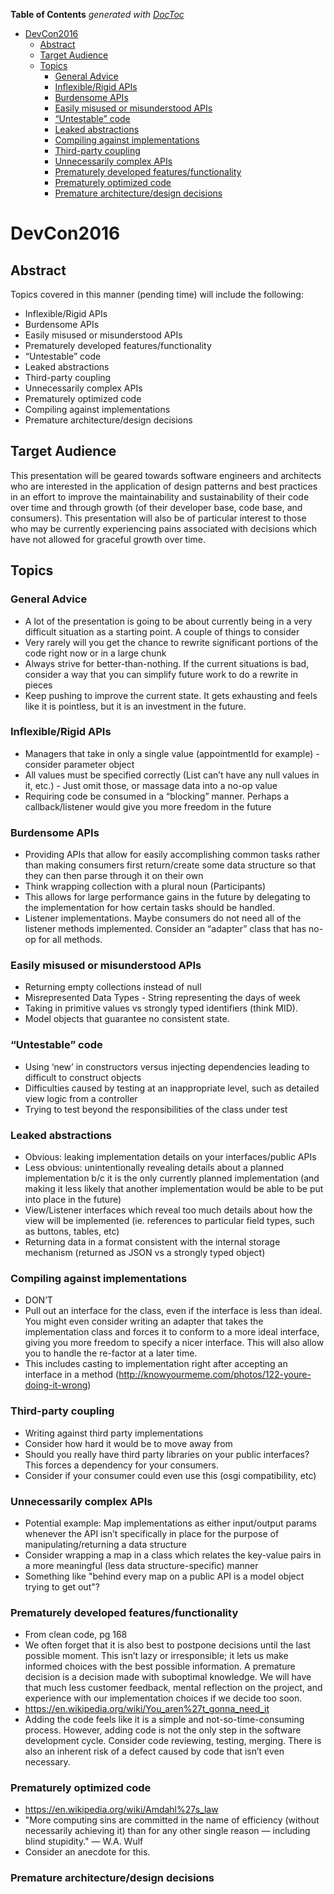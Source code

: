 <!-- START doctoc generated TOC please keep comment here to allow auto update -->
<!-- DON'T EDIT THIS SECTION, INSTEAD RE-RUN doctoc TO UPDATE -->
**Table of Contents**  *generated with [DocToc](https://github.com/thlorenz/doctoc)*

- [DevCon2016](#devcon2016)
  - [Abstract](#abstract)
  - [Target Audience](#target-audience)
  - [Topics](#topics)
    - [General Advice](#general-advice)
    - [Inflexible/Rigid APIs](#inflexiblerigid-apis)
    - [Burdensome APIs](#burdensome-apis)
    - [Easily misused or misunderstood APIs](#easily-misused-or-misunderstood-apis)
    - [“Untestable” code](#%E2%80%9Cuntestable%E2%80%9D-code)
    - [Leaked abstractions](#leaked-abstractions)
    - [Compiling against implementations](#compiling-against-implementations)
    - [Third-party coupling](#third-party-coupling)
    - [Unnecessarily complex APIs](#unnecessarily-complex-apis)
    - [Prematurely developed features/functionality](#prematurely-developed-featuresfunctionality)
    - [Prematurely optimized code](#prematurely-optimized-code)
    - [Premature architecture/design decisions](#premature-architecturedesign-decisions)

<!-- END doctoc generated TOC please keep comment here to allow auto update -->

# DevCon2016
## Abstract
Topics covered in this manner (pending time) will include the following:

* Inflexible/Rigid APIs
* Burdensome APIs
* Easily misused or misunderstood APIs
* Prematurely developed features/functionality
* “Untestable” code
* Leaked abstractions
* Third-party coupling
* Unnecessarily complex APIs
* Prematurely optimized code
* Compiling against implementations
* Premature architecture/design decisions

## Target Audience
This presentation will be geared towards software engineers and architects who are interested in the application of design patterns and best practices in an effort to improve the maintainability and sustainability of their code over time and through growth (of their developer base, code base, and consumers). This presentation will also be of particular interest to those who may be currently experiencing pains associated with decisions which have not allowed for graceful growth over time.

## Topics
### General Advice
* A lot of the presentation is going to be about currently being in a very difficult situation as a starting point.  A couple of things to consider
 * Very rarely will you get the chance to rewrite significant portions of the code right now or in a large chunk
 * Always strive for better-than-nothing.  If the current situations is bad, consider a way that you can simplify future work to do a rewrite in pieces
 * Keep pushing to improve the current state.  It gets exhausting and feels like it is pointless, but it is an investment in the future.

### Inflexible/Rigid APIs
* Managers that take in only a single value (appointmentId for example) - consider parameter object
* All values must be specified correctly (List can’t have any null values in it, etc.) - Just omit those, or massage data into a no-op value
* Requiring code be consumed in a “blocking” manner.  Perhaps a callback/listener would give you more freedom in the future 

### Burdensome APIs
* Providing APIs that allow for easily accomplishing common tasks rather than making consumers first return/create some data structure so that they can then parse through it on their own
 * Think wrapping collection with a plural noun (Participants)
 * This allows for large performance gains in the future by delegating to the implementation for how certain tasks should be handled.
* Listener implementations.  Maybe consumers do not need all of the listener methods implemented.  Consider an “adapter” class that has no-op for all methods.

### Easily misused or misunderstood APIs
* Returning empty collections instead of null
* Misrepresented Data Types - String representing the days of week
* Taking in primitive values vs strongly typed identifiers (think MID).
* Model objects that guarantee no consistent state.

### “Untestable” code
* Using ‘new’ in constructors versus injecting dependencies leading to difficult to construct objects
* Difficulties caused by testing at an inappropriate level, such as detailed view logic from a controller
 * Trying to test beyond the responsibilities of the class under test

### Leaked abstractions
* Obvious: leaking implementation details on your interfaces/public APIs
* Less obvious: unintentionally revealing details about a planned implementation b/c it is the only currently planned implementation (and making it less likely that another implementation would be able to be put into place in the future)
 * View/Listener interfaces which reveal too much details about how the view will be implemented (ie. references to particular field types, such as buttons, tables, etc)
* Returning data in a format consistent with the internal storage mechanism (returned as JSON vs a strongly typed object)

### Compiling against implementations
* DON’T
 * Pull out an interface for the class, even if the interface is less than ideal.  You might even consider writing an adapter that takes the implementation class and forces it to conform to a more ideal interface, giving you more freedom to specify a nicer interface.  This will also allow you to handle the re-factor at a later time.
 * This includes casting to implementation right after accepting an interface in a method (http://knowyourmeme.com/photos/122-youre-doing-it-wrong)

### Third-party coupling
* Writing against third party implementations
 * Consider how hard it would be to move away from
 * Should you really have third party libraries on your public interfaces?  This forces a dependency for your consumers.
 * Consider if your consumer could even use this (osgi compatibility, etc)

### Unnecessarily complex APIs
* Potential example: Map implementations as either input/output params whenever the API isn’t specifically in place for the purpose of manipulating/returning a data structure
 * Consider wrapping a map in a class which relates the key-value pairs in a more meaningful (less data structure-specific) manner
 * Something like "behind every map on a public API is a model object trying to get out"?

### Prematurely developed features/functionality
* From clean code, pg 168
 * We often forget that it is also best to postpone decisions until the last possible moment. This isn’t lazy or irresponsible; it lets us make informed choices with the best possible information. A premature decision is a decision made with suboptimal knowledge. We will have that much less customer feedback, mental reflection on the project, and experience with our implementation choices if we decide too soon.
* https://en.wikipedia.org/wiki/You_aren%27t_gonna_need_it
 * Adding the code feels like it is a simple and not-so-time-consuming process.  However, adding code is not the only step in the software development cycle.  Consider code reviewing, testing, merging.  There is also an inherent risk of a defect caused by code that isn’t even necessary.

### Prematurely optimized code
* https://en.wikipedia.org/wiki/Amdahl%27s_law
* "More computing sins are committed in the name of efficiency (without necessarily achieving it) than for any other single reason — including blind stupidity." — W.A. Wulf
* Consider an anecdote for this.

### Premature architecture/design decisions
